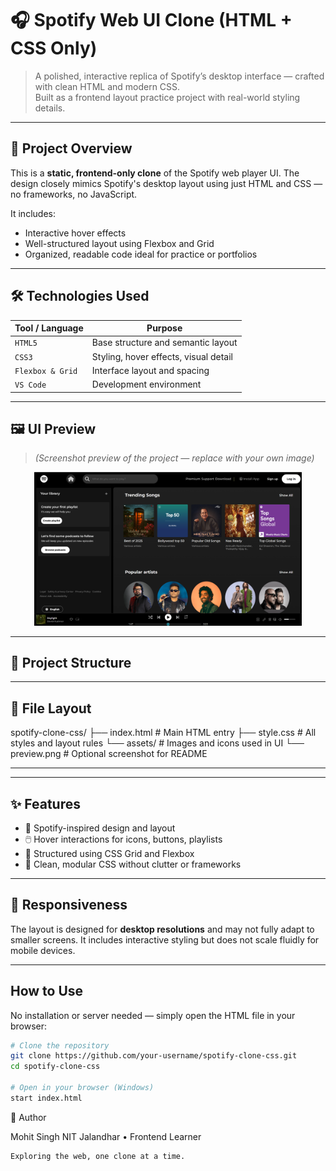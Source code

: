 # 🎧 Spotify Web UI Clone (HTML + CSS Only)

> A polished, interactive replica of Spotify’s desktop interface — crafted with clean HTML and modern CSS.  
> Built as a frontend layout practice project with real-world styling details.

---

## 🧩 Project Overview

This is a **static, frontend-only clone** of the Spotify web player UI. The design closely mimics Spotify's desktop layout using just HTML and CSS — no frameworks, no JavaScript.

It includes:
- Interactive hover effects
- Well-structured layout using Flexbox and Grid
- Organized, readable code ideal for practice or portfolios

---

## 🛠️ Technologies Used

| Tool / Language | Purpose                              |
|------------------|---------------------------------------|
| `HTML5`          | Base structure and semantic layout    |
| `CSS3`           | Styling, hover effects, visual detail |
| `Flexbox & Grid` | Interface layout and spacing          |
| `VS Code`        | Development environment               |

---

## 🖼️ UI Preview

> *(Screenshot preview of the project — replace with your own image)*

<p align="center">
  <img src="./assets/preview.png" alt="Spotify Clone Preview" width="85%">
</p>

---

## 📁 Project Structure

---

## 📁 File Layout
spotify-clone-css/
├── index.html # Main HTML entry
├── style.css # All styles and layout rules
└── assets/ # Images and icons used in UI
└── preview.png # Optional screenshot for README


---


---

## ✨ Features

- 🎨 Spotify-inspired design and layout
- 🖱️ Hover interactions for icons, buttons, playlists
- 🔳 Structured using CSS Grid and Flexbox
- 🧼 Clean, modular CSS without clutter or frameworks

---

## 📐 Responsiveness

The layout is designed for **desktop resolutions** and may not fully adapt to smaller screens. It includes interactive styling but does not scale fluidly for mobile devices.

---

## How to Use

No installation or server needed — simply open the HTML file in your browser:

```bash
# Clone the repository
git clone https://github.com/your-username/spotify-clone-css.git
cd spotify-clone-css

# Open in your browser (Windows)
start index.html
```

👤 Author

Mohit Singh
NIT Jalandhar • Frontend Learner

    Exploring the web, one clone at a time.
